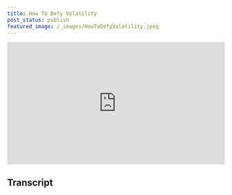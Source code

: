 ```yaml
---
title: How To Defy Volatility
post_status: publish
featured_image: /_images/HowToDefyVolatility.jpeg
---
```


<div style="padding:56.25% 0 0 0;position:relative;"><iframe src="https://player.vimeo.com/video/847000665?badge=0&amp;autopause=0&amp;player_id=0&amp;app_id=58479" frameborder="0" allow="autoplay; fullscreen; picture-in-picture" allowfullscreen style="position:absolute;top:0;left:0;width:100%;height:100%;" title="020 How to Defy Volatility"></iframe></div>

<div style="margin-bottom:30px;"></div>

## Transcript

